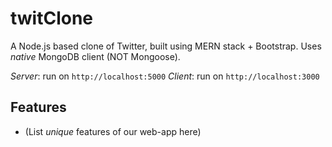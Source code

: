 # twitClone
A Node.js based clone of Twitter, built using MERN stack + Bootstrap. Uses _native_ MongoDB client 
(NOT Mongoose).

_Server_:  run on `http://localhost:5000`
_Client_:  run on `http://localhost:3000`

## Features
- (List _unique_ features of our web-app here)

